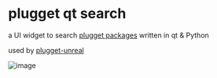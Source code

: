 # plugget qt search
a UI widget to search [plugget packages](https://github.com/hannesdelbeke/plugget-pkgs) written in qt &amp; Python

used by [plugget-unreal](https://github.com/hannesdelbeke/plugget-unreal)

![image](https://github.com/hannesdelbeke/plugget-qt-search/assets/3758308/1f852c53-eb7b-47f4-b9e9-284deba7906a)
